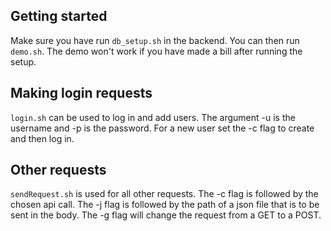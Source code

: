 ## Getting started
Make sure you have run `db_setup.sh` in the backend. You can then run `demo.sh`. The demo won't work if you have made  a bill after running the setup.

## Making login requests
`login.sh` can be used to log in and add users. The argument -u is the username and -p is the password. For a new user set the -c flag to create and then log in.

## Other requests
`sendRequest.sh` is used for all other requests. The -c flag is followed by the chosen api call. The -j flag is followed by the path of a json file that is to be sent in the body. The -g flag will change the request from a GET to a POST.
